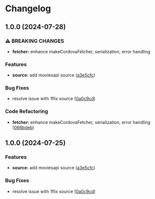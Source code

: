 # Changelog

## 1.0.0 (2024-07-28)


### ⚠ BREAKING CHANGES

* **fetcher:** enhance makeCordovaFetcher, serialization, error handling

### Features

* **source:** add moviesapi source ([a3e5cfc](https://github.com/elyeandre/streamely-native-app/commit/a3e5cfcd3640e8a3f0bfc0c2e0826972548df36c))


### Bug Fixes

* resolve issue with 1flix source ([0a0c9cd](https://github.com/elyeandre/streamely-native-app/commit/0a0c9cd16643c8fe7c02f37f2f6a96fe9ee0422b))


### Code Refactoring

* **fetcher:** enhance makeCordovaFetcher, serialization, error handling ([066bdeb](https://github.com/elyeandre/streamely-native-app/commit/066bdeba5ad62e57e12c263b22b95fee6e162a7c))

## 1.0.0 (2024-07-25)


### Features

* **source:** add moviesapi source ([a3e5cfc](https://github.com/elyeandre/streamely-native-app/commit/a3e5cfcd3640e8a3f0bfc0c2e0826972548df36c))


### Bug Fixes

* resolve issue with 1flix source ([0a0c9cd](https://github.com/elyeandre/streamely-native-app/commit/0a0c9cd16643c8fe7c02f37f2f6a96fe9ee0422b))
